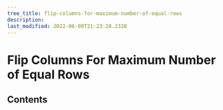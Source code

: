 ```yaml
---
tree_title: flip-columns-for-maximum-number-of-equal-rows
description: 
last_modified: 2022-06-09T21:23:28.2328
---
```


# Flip Columns For Maximum Number of Equal Rows

## Contents

